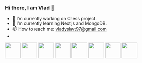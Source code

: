 ### Hi there, I am Vlad 👋

- 🔭 I’m currently working on Chess project.
- 🌱 I’m currently learning Next.js and MongoDB.
- 📫 How to reach me: vladyslavt97@gmail.com
- 
<img src="https://cdn.jsdelivr.net/gh/devicons/devicon/icons/typescript/typescript-original.svg" width="50px"/>
<img src="https://cdn.jsdelivr.net/gh/devicons/devicon/icons/react/react-original-wordmark.svg" width="50px"/>
<img src="https://cdn.jsdelivr.net/gh/devicons/devicon/icons/javascript/javascript-original.svg" width="50px"/>
<img src="https://cdn.jsdelivr.net/gh/devicons/devicon/icons/jquery/jquery-original-wordmark.svg" width="50px"/>
<img src="https://cdn.jsdelivr.net/gh/devicons/devicon/icons/vuejs/vuejs-original-wordmark.svg" width="50px"/>
<img src="https://cdn.jsdelivr.net/gh/devicons/devicon/icons/html5/html5-original-wordmark.svg" width="50px"/>
<img src="https://cdn.jsdelivr.net/gh/devicons/devicon/icons/css3/css3-original-wordmark.svg" width="50px"/>
<img src="https://cdn.jsdelivr.net/gh/devicons/devicon/icons/postgresql/postgresql-original-wordmark.svg" width="50px"/>
          

